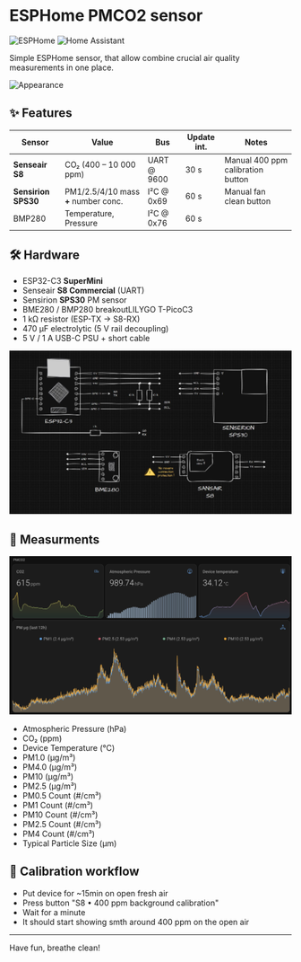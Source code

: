 # ESPHome PMCO2 sensor

![ESPHome](https://img.shields.io/badge/firmware-ESPHome-0d728f?logo=esphome&logoColor=white)
![Home Assistant](https://img.shields.io/badge/compatible-Home%20Assistant-41bdf5?logo=home-assistant&logoColor=white)

Simple ESPHome sensor, that allow combine crucial air quality measurements in one place.

![Appearance](./readme/photo.png)

## ✨ Features

| Sensor | Value | Bus | Update int. | Notes |
|--------|--------------|-----|-------------|-------|
|**Senseair S8** | CO₂ (400 – 10 000 ppm) | UART @ 9600 | 30 s | Manual 400 ppm calibration button |
|**Sensirion SPS30** | PM1/2.5/4/10 mass **+** number conc. | I²C @ 0x69 | 60 s | Manual fan clean button |
| BMP280 | Temperature, Pressure | I²C @ 0x76 | 60 s |  |

## 🛠️ Hardware

- ESP32-C3 **SuperMini**
- Senseair **S8 Commercial** (UART)
- Sensirion **SPS30** PM sensor
- BME280 / BMP280 breakoutLILYGO T-PicoC3
- 1 kΩ resistor (ESP-TX → S8-RX)
- 470 µF electrolytic (5 V rail decoupling)
- 5 V / 1 A USB-C PSU + short cable

![Appearance](./readme/scheme.jpg)

## 🔎 Measurments

![Appearance](./readme/dashboard.png)

- Atmospheric Pressure (hPa)
- CO₂ (ppm)
- Device Temperature (°C)
- PM1.0 (µg/m³)
- PM4.0 (µg/m³)
- PM10 (µg/m³)
- PM2.5 (µg/m³)
- PM0.5 Count (#/cm³)
- PM1 Count (#/cm³)
- PM10 Count (#/cm³)
- PM2.5 Count (#/cm³)
- PM4 Count (#/cm³)
- Typical Particle Size (µm)

## 📏 Calibration workflow

- Put device for ~15min on open fresh air
- Press button "S8 • 400 ppm background calibration"
- Wait for a minute
- It should start showing smth around 400 ppm on the open air

---

Have fun, breathe clean!
